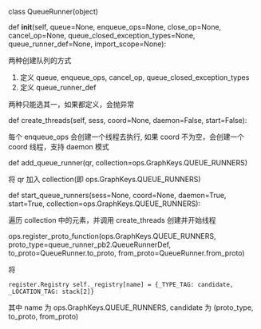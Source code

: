 

class QueueRunner(object)

def __init__(self, queue=None, enqueue_ops=None, close_op=None,
               cancel_op=None, queue_closed_exception_types=None,
               queue_runner_def=None, import_scope=None):


两种创建队列的方式
1. 定义 queue, enqueue_ops, cancel_op, queue_closed_exception_types
2. 定义 queue_runner_def

两种只能选其一，如果都定义，会抛异常


def create_threads(self, sess, coord=None, daemon=False, start=False):

每个 enqueue_ops 会创建一个线程去执行, 如果 coord 不为空，会创建一个 coord 线程，支持 daemon 模式


def add_queue_runner(qr, collection=ops.GraphKeys.QUEUE_RUNNERS)

 将 qr 加入 collection(即 ops.GraphKeys.QUEUE_RUNNERS)

def start_queue_runners(sess=None, coord=None, daemon=True, start=True, collection=ops.GraphKeys.QUEUE_RUNNERS):

遍历 collection 中的元素，并调用 create_threads 创建并开始线程

ops.register_proto_function(ops.GraphKeys.QUEUE_RUNNERS,
                            proto_type=queue_runner_pb2.QueueRunnerDef,
                            to_proto=QueueRunner.to_proto,
                            from_proto=QueueRunner.from_proto)

将

`register.Registry self._registry[name] = {_TYPE_TAG: candidate, _LOCATION_TAG: stack[2]}`

其中 name 为 ops.GraphKeys.QUEUE_RUNNERS, candidate 为 (proto_type, to_proto, from_proto)
